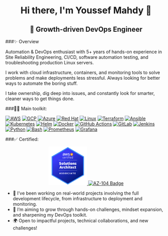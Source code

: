 <h1 align="center">Hi there, I'm Youssef Mahdy 👋</h1>

<h2 align="center">🌱 Growth-driven DevOps Engineer</h2>

###✨ Overview

Automation & DevOps enthusiast with 5+ years of hands-on experience in Site Reliability Engineering, CI/CD, software automation testing, and troubleshooting production Linux servers.

I work with cloud infrastructure, containers, and monitoring tools to solve problems and make deployments less stressful. Always looking for better ways to automate the boring stuff.

I take ownership, dig deep into issues, and constantly look for smarter, cleaner ways to get things done.

###👨‍💻 Main toolkit:

<p align="left">
  <a href="https://aws.amazon.com/" target="_blank"><img src="https://cdn.worldvectorlogo.com/logos/aws-2.svg" alt="AWS" height="30"/></a>
  <a href="https://cloud.google.com" target="_blank"><img src="https://cdn.jsdelivr.net/gh/devicons/devicon/icons/googlecloud/googlecloud-original.svg" width="40" alt="GCP"/></a>
  <a href="https://azure.microsoft.com" target="_blank"><img src="https://cdn.jsdelivr.net/gh/devicons/devicon/icons/azure/azure-original.svg" width="40" alt="Azure"/></a>
  <a href="https://www.redhat.com" target="_blank"><img src="https://cdn.jsdelivr.net/gh/devicons/devicon/icons/redhat/redhat-original.svg" width="40" alt="Red Hat"/></a>
  <a href="https://www.linux.org" target="_blank"><img src="https://cdn.jsdelivr.net/gh/devicons/devicon/icons/linux/linux-original.svg" width="40" alt="Linux"/></a>
  <a href="https://www.terraform.io" target="_blank"><img src="https://www.vectorlogo.zone/logos/terraformio/terraformio-icon.svg" width="40" alt="Terraform"/></a>
  <a href="https://www.ansible.com" target="_blank"><img src="https://www.vectorlogo.zone/logos/ansible/ansible-icon.svg" width="40" alt="Ansible"/></a>
  <a href="https://kubernetes.io" target="_blank"><img src="https://cdn.jsdelivr.net/gh/devicons/devicon/icons/kubernetes/kubernetes-plain.svg" width="40" alt="Kubernetes"/></a>
  <a href="https://helm.sh" target="_blank"><img src="https://www.vectorlogo.zone/logos/helmsh/helmsh-icon.svg" width="40" alt="Helm"/></a>
  <a href="https://www.docker.com" target="_blank"><img src="https://cdn.jsdelivr.net/gh/devicons/devicon/icons/docker/docker-original.svg" width="40" alt="Docker"/></a>
  <a href="https://github.com/features/actions" target="_blank"><img src="https://avatars.githubusercontent.com/u/44036562?s=200&v=4" width="40" alt="GitHub Actions"/></a>
  <a href="https://about.gitlab.com" target="_blank"><img src="https://cdn.jsdelivr.net/gh/devicons/devicon/icons/gitlab/gitlab-original.svg" width="40" alt="GitLab"/></a>
  <a href="https://www.jenkins.io" target="_blank"><img src="https://www.vectorlogo.zone/logos/jenkins/jenkins-icon.svg" width="40" alt="Jenkins"/></a>
  <a href="https://www.python.org" target="_blank"><img src="https://cdn.jsdelivr.net/gh/devicons/devicon/icons/python/python-original.svg" width="40" alt="Python"/></a>
  <a href="https://www.gnu.org/software/bash/" target="_blank"><img src="https://cdn.jsdelivr.net/gh/devicons/devicon/icons/bash/bash-original.svg" width="40" alt="Bash"/></a>
  <a href="https://prometheus.io" target="_blank"><img src="https://www.vectorlogo.zone/logos/prometheusio/prometheusio-icon.svg" width="40" alt="Prometheus"/></a>
  <a href="https://grafana.com" target="_blank"><img src="https://www.vectorlogo.zone/logos/grafana/grafana-icon.svg" width="40" alt="Grafana"/></a>
</p>

###✅ Certified:
<p align="center">
  <a href="https://www.credly.com/badges/066bf723-3566-4bf0-bce1-c7e180d5c0cb/public_url" target="_blank">
    <img src="./aws-certified-solutions-architect-associate.png" width="120" alt="AWS SAA Badge"/>
  </a>
  <a href="https://learn.microsoft.com/api/credentials/share/en-us/YoussefMahdy-4032/21B52F415285D1F3?sharingId=585E7C0381DF4E3D" target="_blank">
    <img src="https://learn.microsoft.com/en-us/media/learn/certification/badges/microsoft-certified-associate-badge.svg" width="120" alt="AZ-104 Badge"/>
  </a>
</p>

- 🔭 I’ve been working on real-world projects involving the full development lifecycle, from infrastructure to deployment and monitoring.
- 🎯 I’m aiming to grow through hands-on challenges, mindset expansion, and sharpening my DevOps toolkit.
- 🌍 Open to impactful projects, technical collaborations, and new challenges!

<!--
**youssefadelG/youssefadelG** is a ✨ _special_ ✨ repository because its `README.md` (this file) appears on your GitHub profile.

Here are some ideas to get you started:

- 🔭 I’m currently working on ...
- 🌱 I’m currently learning ...
- 👯 I’m looking to collaborate on ...
- 🤔 I’m looking for help with ...
- 💬 Ask me about ...
- 📫 How to reach me: ...
- 😄 Pronouns: ...
- ⚡ Fun fact: ...
-->
